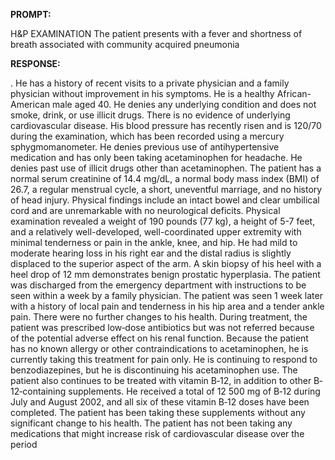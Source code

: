 **PROMPT:**

H&P EXAMINATION The patient presents with a fever and shortness of breath associated with community acquired pneumonia

**RESPONSE:**

 . He has a history of recent visits to a private physician and a family physician without improvement in his symptoms. He is a healthy African-American male aged 40. He denies any underlying condition and does not smoke, drink, or use illicit drugs. There is no evidence of underlying cardiovascular disease. His blood pressure has recently risen and is 120/70 during the examination, which has been recorded using a mercury sphygmomanometer. He denies previous use of antihypertensive medication and has only been taking acetaminophen for headache. He denies past use of illicit drugs other than acetaminophen. The patient has a normal serum creatinine of 14.4 mg/dL, a normal body mass index (BMI) of 26.7, a regular menstrual cycle, a short, uneventful marriage, and no history of head injury. Physical findings include an intact bowel and clear umbilical cord and are unremarkable with no neurological deficits. Physical examination revealed a weight of 190 pounds (77 kg), a height of 5-7 feet, and a relatively well-developed, well-coordinated upper extremity with minimal tenderness or pain in the ankle, knee, and hip. He had mild to moderate hearing loss in his right ear and the distal radius is slightly displaced to the superior aspect of the arm. A skin biopsy of his heel with a heel drop of 12 mm demonstrates benign prostatic hyperplasia. The patient was discharged from the emergency department with instructions to be seen within a week by a family physician. The patient was seen 1 week later with a history of local pain and tenderness in his hip area and a tender ankle pain. There were no further changes to his health. During treatment, the patient was prescribed low‐dose antibiotics but was not referred because of the potential adverse effect on his renal function. Because the patient has no known allergy or other contraindications to acetaminophen, he is currently taking this treatment for pain only. He is continuing to respond to benzodiazepines, but he is discontinuing his acetaminophen use. The patient also continues to be treated with vitamin B‐12, in addition to other B‐12‐containing supplements. He received a total of 12 500 mg of B‐12 during July and August 2002, and all six of these vitamin B‐12 doses have been completed. The patient has been taking these supplements without any significant change to his health. The patient has not been taking any medications that might increase risk of cardiovascular disease over the period